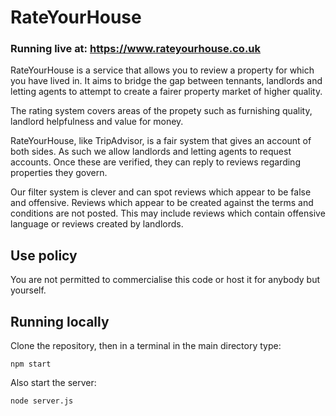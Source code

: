 # RateYourHouse

### Running live at: https://www.rateyourhouse.co.uk

RateYourHouse is a service that allows you to review a property for which you have lived in. It aims to bridge the gap between tennants, landlords and letting agents to attempt to create a fairer property market of higher quality.

The rating system covers areas of the propety such as furnishing quality, landlord helpfulness and value for money.

RateYourHouse, like TripAdvisor, is a fair system that gives an account of both sides. As such we allow landlords and letting agents to request accounts. Once these are verified, they can reply to reviews regarding properties they govern.

Our filter system is clever and can spot reviews which appear to be false and offensive. Reviews which appear to be created against the terms and conditions are not posted. This may include reviews which contain offensive language or reviews created by landlords.

## Use policy

You are not permitted to commercialise this code or host it for anybody but yourself. 

## Running locally

Clone the repository, then in a terminal in the main directory type:

```
npm start
```

Also start the server:

```
node server.js
```
